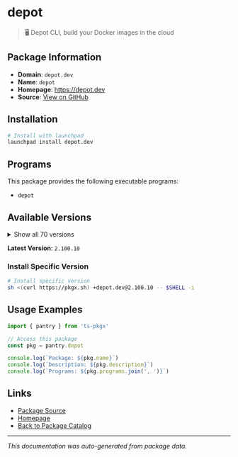 # depot

> 🖥️ Depot CLI, build your Docker images in the cloud

## Package Information

- **Domain**: `depot.dev`
- **Name**: `depot`
- **Homepage**: https://depot.dev
- **Source**: [View on GitHub](https://github.com/pkgxdev/pantry/tree/main/projects/depot.dev/package.yml)

## Installation

```bash
# Install with launchpad
launchpad install depot.dev
```

## Programs

This package provides the following executable programs:

- `depot`

## Available Versions

<details>
<summary>Show all 70 versions</summary>

- `2.100.10`, `2.100.9`, `2.100.8`, `2.100.7`, `2.100.6`
- `2.100.5`, `2.100.4`, `2.100.3`, `2.100.2`, `2.100.1`
- `2.100.0`, `2.99.1`, `2.99.0`, `2.98.1`, `2.98.0`
- `2.97.1`, `2.97.0`, `2.96.2`, `2.96.1`, `2.96.0`
- `2.95.1`, `2.95.0`, `2.94.0`, `2.93.0`, `2.92.0`
- `2.91.0`, `2.90.0`, `2.89.0`, `2.88.0`, `2.87.0`
- `2.86.0`, `2.85.6`, `2.85.5`, `2.85.4`, `2.85.3`
- `2.85.2`, `2.85.1`, `2.85.0`, `2.84.4`, `2.84.3`
- `2.84.2`, `2.84.1`, `2.84.0`, `2.83.3`, `2.83.2`
- `2.83.1`, `2.83.0`, `2.82.4`, `2.82.3`, `2.82.2`
- `2.82.1`, `2.82.0`, `2.81.0`, `2.80.1`, `2.80.0`
- `2.79.0`, `2.78.0`, `2.77.0`, `2.76.3`, `2.76.2`
- `2.76.1`, `2.76.0`, `2.75.0`, `2.74.0`, `2.73.1`
- `2.73.0`, `2.72.0`, `2.71.0`, `2.70.0`, `2.68.1`

</details>

**Latest Version**: `2.100.10`

### Install Specific Version

```bash
# Install specific version
sh <(curl https://pkgx.sh) +depot.dev@2.100.10 -- $SHELL -i
```

## Usage Examples

```typescript
import { pantry } from 'ts-pkgx'

// Access this package
const pkg = pantry.depot

console.log(`Package: ${pkg.name}`)
console.log(`Description: ${pkg.description}`)
console.log(`Programs: ${pkg.programs.join(', ')}`)
```

## Links

- [Package Source](https://github.com/pkgxdev/pantry/tree/main/projects/depot.dev/package.yml)
- [Homepage](https://depot.dev)
- [Back to Package Catalog](../../package-catalog.md)

---

*This documentation was auto-generated from package data.*
